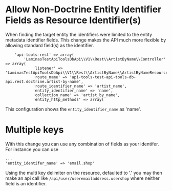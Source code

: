 # Allow Non-Doctrine Entity Identifier Fields as Resource Identifier(s)

When finding the target entity the identifiers were limited to the entity metadata identifier fields.  This change makes the API much more flexible by allowing standard field(s) as the identifier.

```
    'api-tools-rest' => array(
        'LaminasTestApiToolsDbApi\\V1\\Rest\\ArtistByName\\Controller' => array(
            'listener' => 'LaminasTestApiToolsDbApi\\V1\\Rest\\ArtistByName\\ArtistByNameResource',
            'route_name' => 'api-tools-test-api-tools-db-api.rest.doctrine.artist-by-name',
            'route_identifier_name' => 'artist_name',
            'entity_identifier_name' => 'name',
            'collection_name' => 'artist_by_name',
            'entity_http_methods' => array(
```

This configuration shows the ```entity_identifier_name``` as 'name'.  

# Multiple keys

With this change you can use any combination of fields as your identifer.  For instance you can use 
```
...
'entity_identifer_name' => 'email.shop'
```

Using the multi key delimiter on the resource, defaulted to '.' you may then make an api call like ```/api/user/useremailaddress.usershop``` where neither field is an identifier.


